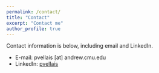 ```yaml
---
permalink: /contact/
title: "Contact"
excerpt: "Contact me"
author_profile: true
---
```

Contact information is below, including email and  LinkedIn.

* E-mail: pvellais [at] andrew.cmu.edu
* LinkedIn: [pvellais](https://www.linkedin.com/in/pvellais/)
